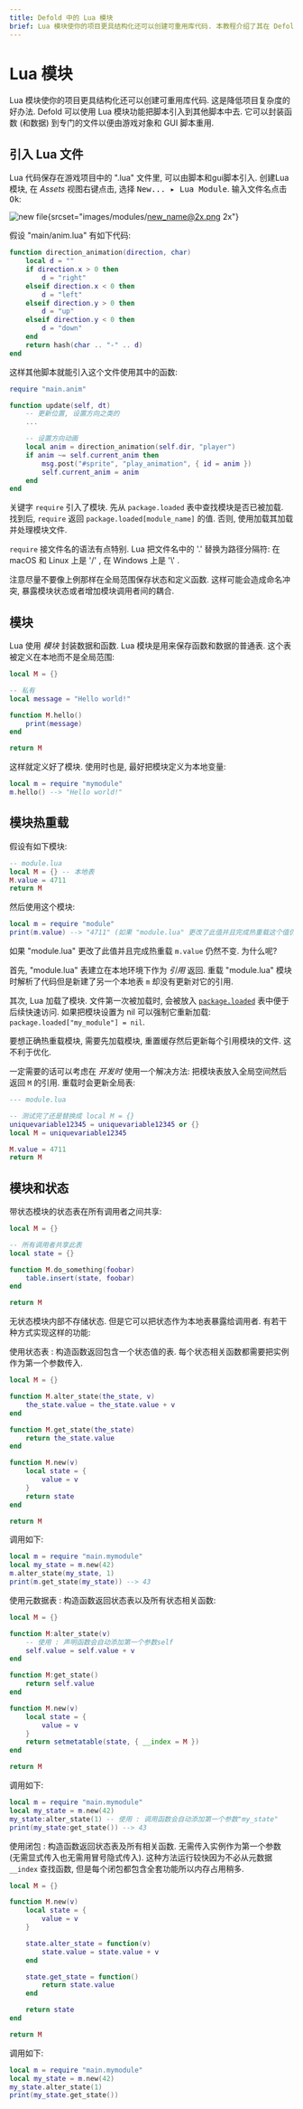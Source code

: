 ```yaml
---
title: Defold 中的 Lua 模块
brief: Lua 模块使你的项目更具结构化还可以创建可重用库代码. 本教程介绍了其在 Defold 中的用法.
---
```


# Lua 模块

Lua 模块使你的项目更具结构化还可以创建可重用库代码. 这是降低项目复杂度的好办法. Defold 可以使用 Lua 模块功能把脚本引入到其他脚本中去. 它可以封装函数 (和数据) 到专门的文件以便由游戏对象和 GUI 脚本重用.

## 引入 Lua 文件

Lua 代码保存在游戏项目中的 ".lua" 文件里, 可以由脚本和gui脚本引入. 创建Lua模块, 在 *Assets* 视图右键点击, 选择 <kbd>New... ▸ Lua Module</kbd>. 输入文件名点击 <kbd>Ok</kbd>:

![new file](images/modules/new_name.png){srcset="images/modules/new_name@2x.png 2x"}

假设 "main/anim.lua" 有如下代码:

```lua
function direction_animation(direction, char)
    local d = ""
    if direction.x > 0 then
        d = "right"
    elseif direction.x < 0 then
        d = "left"
    elseif direction.y > 0 then
        d = "up"
    elseif direction.y < 0 then
        d = "down"
    end
    return hash(char .. "-" .. d)
end
```

这样其他脚本就能引入这个文件使用其中的函数:

```lua
require "main.anim"

function update(self, dt)
    -- 更新位置, 设置方向之类的
    ...

    -- 设置方向动画
    local anim = direction_animation(self.dir, "player")
    if anim ~= self.current_anim then
        msg.post("#sprite", "play_animation", { id = anim })
        self.current_anim = anim
    end
end
```

关键字 `require` 引入了模块. 先从 `package.loaded` 表中查找模块是否已被加载. 找到后, `require` 返回 `package.loaded[module_name]` 的值. 否则, 使用加载其加载并处理模块文件.

`require` 接文件名的语法有点特别. Lua 把文件名中的 '.' 替换为路径分隔符: 在 macOS 和 Linux 上是 '/' , 在 Windows 上是 '\\' .

注意尽量不要像上例那样在全局范围保存状态和定义函数. 这样可能会造成命名冲突, 暴露模块状态或者增加模块调用者间的耦合.

## 模块

Lua 使用 _模块_ 封装数据和函数. Lua 模块是用来保存函数和数据的普通表. 这个表被定义在本地而不是全局范围:

```lua
local M = {}

-- 私有
local message = "Hello world!"

function M.hello()
    print(message)
end

return M
```

这样就定义好了模块. 使用时也是, 最好把模块定义为本地变量:

```lua
local m = require "mymodule"
m.hello() --> "Hello world!"
```

## 模块热重载

假设有如下模块:

```lua
-- module.lua
local M = {} -- 本地表
M.value = 4711
return M
```

然后使用这个模块: 

```lua
local m = require "module"
print(m.value) --> "4711" (如果 "module.lua" 更改了此值并且完成热重载这个值仍然不变)
```

如果 "module.lua" 更改了此值并且完成热重载 `m.value` 仍然不变. 为什么呢?

首先, "module.lua" 表建立在本地环境下作为 _引用_ 返回. 重载 "module.lua" 模块时解析了代码但是新建了另一个本地表 `m` 却没有更新对它的引用.

其次, Lua 加载了模块. 文件第一次被加载时, 会被放入 [`package.loaded`](/ref/package/#package.loaded) 表中便于后续快速访问. 如果把模块设置为 nil 可以强制它重新加载: `package.loaded["my_module"] = nil`.

要想正确热重载模块, 需要先加载模块, 重置缓存然后更新每个引用模块的文件. 这不利于优化.

一定需要的话可以考虑在 _开发时_ 使用一个解决方法: 把模块表放入全局空间然后返回 `M` 的引用. 重载时会更新全局表:

```lua
--- module.lua

-- 测试完了还是替换成 local M = {}
uniquevariable12345 = uniquevariable12345 or {}
local M = uniquevariable12345

M.value = 4711
return M
```

## 模块和状态

带状态模块的状态表在所有调用者之间共享:

```lua
local M = {}

-- 所有调用者共享此表
local state = {}

function M.do_something(foobar)
    table.insert(state, foobar)
end

return M
```

无状态模块内部不存储状态. 但是它可以把状态作为本地表暴露给调用者. 有若干种方式实现这样的功能:

使用状态表
: 构造函数返回包含一个状态值的表. 每个状态相关函数都需要把实例作为第一个参数传入.

  ```lua
  local M = {}
  
  function M.alter_state(the_state, v)
      the_state.value = the_state.value + v
  end
  
  function M.get_state(the_state)
      return the_state.value
  end
  
  function M.new(v)
      local state = {
          value = v
      }
      return state
  end
  
  return M
  ```
  
  调用如下:
  
  ```lua
  local m = require "main.mymodule"
  local my_state = m.new(42)
  m.alter_state(my_state, 1)
  print(m.get_state(my_state)) --> 43
  ```

使用元数据表
: 构造函数返回状态表以及所有状态相关函数:

  ```lua
  local M = {}
  
  function M:alter_state(v)
      -- 使用 : 声明函数会自动添加第一个参数self
      self.value = self.value + v
  end
  
  function M:get_state()
      return self.value
  end
  
  function M.new(v)
      local state = {
          value = v
      }
      return setmetatable(state, { __index = M })
  end
  
  return M
  ```

  调用如下:

  ```lua
  local m = require "main.mymodule"
  local my_state = m.new(42)
  my_state:alter_state(1) -- 使用 : 调用函数会自动添加第一个参数"my_state"
  print(my_state:get_state()) --> 43
  ```

使用闭包
:  构造函数返回状态表及所有相关函数. 无需传入实例作为第一个参数 (无需显式传入也无需用冒号隐式传入). 这种方法运行较快因为不必从元数据 `__index` 查找函数, 但是每个闭包都包含全套功能所以内存占用稍多.

  ```lua
  local M = {}
  
  function M.new(v)
      local state = {
          value = v
      }
  
      state.alter_state = function(v)
          state.value = state.value + v
      end
  
      state.get_state = function()
          return state.value
      end
  
      return state
  end
  
  return M
  ```

  调用如下:

  ```lua
  local m = require "main.mymodule"
  local my_state = m.new(42)
  my_state.alter_state(1)
  print(my_state.get_state()) 
  ```
